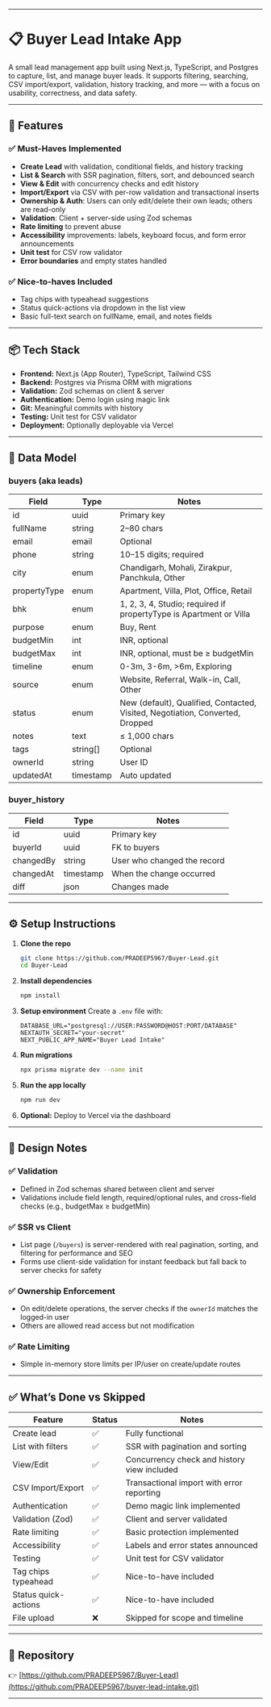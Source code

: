 
---

# 📋 Buyer Lead Intake App

A small lead management app built using Next.js, TypeScript, and Postgres to capture, list, and manage buyer leads. It supports filtering, searching, CSV import/export, validation, history tracking, and more — with a focus on usability, correctness, and data safety.

---

## 🚀 Features

### ✅ Must-Haves Implemented

* **Create Lead** with validation, conditional fields, and history tracking
* **List & Search** with SSR pagination, filters, sort, and debounced search
* **View & Edit** with concurrency checks and edit history
* **Import/Export** via CSV with per-row validation and transactional inserts
* **Ownership & Auth**: Users can only edit/delete their own leads; others are read-only
* **Validation**: Client + server-side using Zod schemas
* **Rate limiting** to prevent abuse
* **Accessibility** improvements: labels, keyboard focus, and form error announcements
* **Unit test** for CSV row validator
* **Error boundaries** and empty states handled

### ✅ Nice-to-haves Included

* Tag chips with typeahead suggestions
* Status quick-actions via dropdown in the list view
* Basic full-text search on fullName, email, and notes fields

---

## 📦 Tech Stack

* **Frontend:** Next.js (App Router), TypeScript, Tailwind CSS
* **Backend:** Postgres via Prisma ORM with migrations
* **Validation:** Zod schemas on client & server
* **Authentication:** Demo login using magic link
* **Git:** Meaningful commits with history
* **Testing:** Unit test for CSV validator
* **Deployment:** Optionally deployable via Vercel

---

## 🧱 Data Model

### **buyers (aka leads)**

| Field        | Type      | Notes                                                                         |
| ------------ | --------- | ----------------------------------------------------------------------------- |
| id           | uuid      | Primary key                                                                   |
| fullName     | string    | 2–80 chars                                                                    |
| email        | email     | Optional                                                                      |
| phone        | string    | 10–15 digits; required                                                        |
| city         | enum      | Chandigarh, Mohali, Zirakpur, Panchkula, Other                                |
| propertyType | enum      | Apartment, Villa, Plot, Office, Retail                                        |
| bhk          | enum      | 1, 2, 3, 4, Studio; required if propertyType is Apartment or Villa            |
| purpose      | enum      | Buy, Rent                                                                     |
| budgetMin    | int       | INR, optional                                                                 |
| budgetMax    | int       | INR, optional, must be ≥ budgetMin                                            |
| timeline     | enum      | 0-3m, 3-6m, >6m, Exploring                                                    |
| source       | enum      | Website, Referral, Walk-in, Call, Other                                       |
| status       | enum      | New (default), Qualified, Contacted, Visited, Negotiation, Converted, Dropped |
| notes        | text      | ≤ 1,000 chars                                                                 |
| tags         | string\[] | Optional                                                                      |
| ownerId      | string    | User ID                                                                       |
| updatedAt    | timestamp | Auto updated                                                                  |

### **buyer\_history**

| Field     | Type      | Notes                       |
| --------- | --------- | --------------------------- |
| id        | uuid      | Primary key                 |
| buyerId   | uuid      | FK to buyers                |
| changedBy | string    | User who changed the record |
| changedAt | timestamp | When the change occurred    |
| diff      | json      | Changes made                |

---

## ⚙ Setup Instructions

1. **Clone the repo**

   ```bash
   git clone https://github.com/PRADEEP5967/Buyer-Lead.git
   cd Buyer-Lead
   ```

2. **Install dependencies**

   ```bash
   npm install
   ```

3. **Setup environment**
   Create a `.env` file with:

   ```
   DATABASE_URL="postgresql://USER:PASSWORD@HOST:PORT/DATABASE"
   NEXTAUTH_SECRET="your-secret"
   NEXT_PUBLIC_APP_NAME="Buyer Lead Intake"
   ```

4. **Run migrations**

   ```bash
   npx prisma migrate dev --name init
   ```

5. **Run the app locally**

   ```bash
   npm run dev
   ```

6. **Optional:** Deploy to Vercel via the dashboard

---

## 📖 Design Notes

### ✅ Validation

* Defined in Zod schemas shared between client and server
* Validations include field length, required/optional rules, and cross-field checks (e.g., budgetMax ≥ budgetMin)

### ✅ SSR vs Client

* List page (`/buyers`) is server-rendered with real pagination, sorting, and filtering for performance and SEO
* Forms use client-side validation for instant feedback but fall back to server checks for safety

### ✅ Ownership Enforcement

* On edit/delete operations, the server checks if the `ownerId` matches the logged-in user
* Others are allowed read access but not modification

### ✅ Rate Limiting

* Simple in-memory store limits per IP/user on create/update routes

---

## ✅ What’s Done vs Skipped

| Feature              | Status | Notes                                       |
| -------------------- | ------ | ------------------------------------------- |
| Create lead          | ✅      | Fully functional                            |
| List with filters    | ✅      | SSR with pagination and sorting             |
| View/Edit            | ✅      | Concurrency check and history view included |
| CSV Import/Export    | ✅      | Transactional import with error reporting   |
| Authentication       | ✅      | Demo magic link implemented                 |
| Validation (Zod)     | ✅      | Client and server validated                 |
| Rate limiting        | ✅      | Basic protection implemented                |
| Accessibility        | ✅      | Labels and error states announced           |
| Testing              | ✅      | Unit test for CSV validator                 |
| Tag chips typeahead  | ✅      | Nice-to-have included                       |
| Status quick-actions | ✅      | Nice-to-have included                       |
| File upload          | ❌      | Skipped for scope and timeline              |

---

## 📂 Repository

👉 [https://github.com/PRADEEP5967/Buyer-Lead](https://github.com/PRADEEP5967/buyer-lead-intake.git)

---
